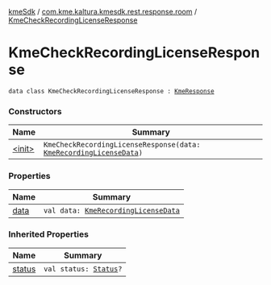 [kmeSdk](../../index.md) / [com.kme.kaltura.kmesdk.rest.response.room](../index.md) / [KmeCheckRecordingLicenseResponse](./index.md)

# KmeCheckRecordingLicenseResponse

`data class KmeCheckRecordingLicenseResponse : `[`KmeResponse`](../../com.kme.kaltura.kmesdk.rest.response/-kme-response/index.md)

### Constructors

| Name | Summary |
|---|---|
| [&lt;init&gt;](-init-.md) | `KmeCheckRecordingLicenseResponse(data: `[`KmeRecordingLicenseData`](../-kme-recording-license-data/index.md)`)` |

### Properties

| Name | Summary |
|---|---|
| [data](data.md) | `val data: `[`KmeRecordingLicenseData`](../-kme-recording-license-data/index.md) |

### Inherited Properties

| Name | Summary |
|---|---|
| [status](../../com.kme.kaltura.kmesdk.rest.response/-kme-response/status.md) | `val status: `[`Status`](../../com.kme.kaltura.kmesdk.rest.response/-kme-response/-status/index.md)`?` |
